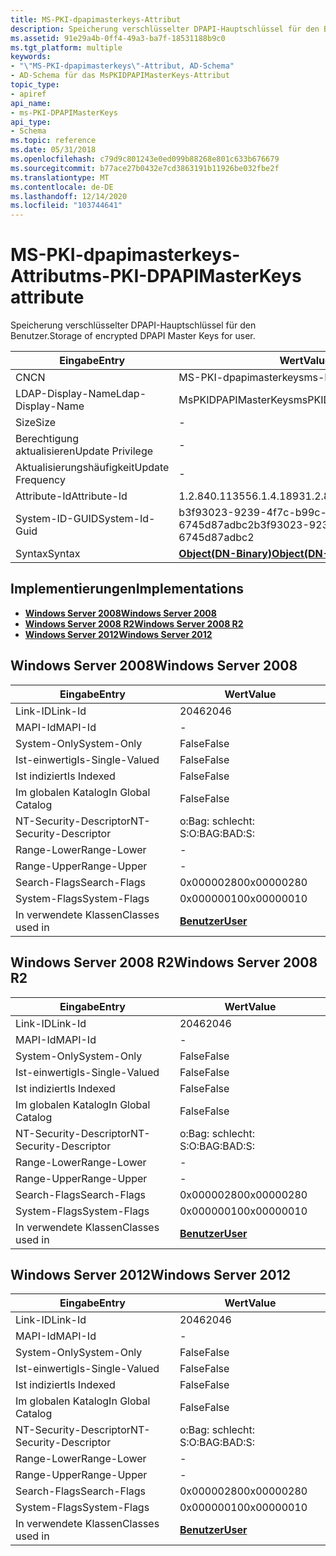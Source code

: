 ```yaml
---
title: MS-PKI-dpapimasterkeys-Attribut
description: Speicherung verschlüsselter DPAPI-Hauptschlüssel für den Benutzer.
ms.assetid: 91e29a4b-0ff4-49a3-ba7f-18531188b9c0
ms.tgt_platform: multiple
keywords:
- "\"MS-PKI-dpapimasterkeys\"-Attribut, AD-Schema"
- AD-Schema für das MsPKIDPAPIMasterKeys-Attribut
topic_type:
- apiref
api_name:
- ms-PKI-DPAPIMasterKeys
api_type:
- Schema
ms.topic: reference
ms.date: 05/31/2018
ms.openlocfilehash: c79d9c801243e0ed099b88268e801c633b676679
ms.sourcegitcommit: b77ace27b0432e7cd3863191b11926be032fbe2f
ms.translationtype: MT
ms.contentlocale: de-DE
ms.lasthandoff: 12/14/2020
ms.locfileid: "103744641"
---
```

# <a name="ms-pki-dpapimasterkeys-attribute"></a><span data-ttu-id="740ea-105">MS-PKI-dpapimasterkeys-Attribut</span><span class="sxs-lookup"><span data-stu-id="740ea-105">ms-PKI-DPAPIMasterKeys attribute</span></span>

<span data-ttu-id="740ea-106">Speicherung verschlüsselter DPAPI-Hauptschlüssel für den Benutzer.</span><span class="sxs-lookup"><span data-stu-id="740ea-106">Storage of encrypted DPAPI Master Keys for user.</span></span>



| <span data-ttu-id="740ea-107">Eingabe</span><span class="sxs-lookup"><span data-stu-id="740ea-107">Entry</span></span> | <span data-ttu-id="740ea-108">Wert</span><span class="sxs-lookup"><span data-stu-id="740ea-108">Value</span></span> |
|-------------------|-------------------------------------------------|
| <span data-ttu-id="740ea-109">CN</span><span class="sxs-lookup"><span data-stu-id="740ea-109">CN</span></span>                | <span data-ttu-id="740ea-110">MS-PKI-dpapimasterkeys</span><span class="sxs-lookup"><span data-stu-id="740ea-110">ms-PKI-DPAPIMasterKeys</span></span>                          |
| <span data-ttu-id="740ea-111">LDAP-Display-Name</span><span class="sxs-lookup"><span data-stu-id="740ea-111">Ldap-Display-Name</span></span> | <span data-ttu-id="740ea-112">MsPKIDPAPIMasterKeys</span><span class="sxs-lookup"><span data-stu-id="740ea-112">msPKIDPAPIMasterKeys</span></span>                            |
| <span data-ttu-id="740ea-113">Size</span><span class="sxs-lookup"><span data-stu-id="740ea-113">Size</span></span>              | \-                                              |
| <span data-ttu-id="740ea-114">Berechtigung aktualisieren</span><span class="sxs-lookup"><span data-stu-id="740ea-114">Update Privilege</span></span>  | \-                                              |
| <span data-ttu-id="740ea-115">Aktualisierungshäufigkeit</span><span class="sxs-lookup"><span data-stu-id="740ea-115">Update Frequency</span></span>  | \-                                              |
| <span data-ttu-id="740ea-116">Attribute-Id</span><span class="sxs-lookup"><span data-stu-id="740ea-116">Attribute-Id</span></span>      | <span data-ttu-id="740ea-117">1.2.840.113556.1.4.1893</span><span class="sxs-lookup"><span data-stu-id="740ea-117">1.2.840.113556.1.4.1893</span></span>                         |
| <span data-ttu-id="740ea-118">System-ID-GUID</span><span class="sxs-lookup"><span data-stu-id="740ea-118">System-Id-Guid</span></span>    | <span data-ttu-id="740ea-119">b3f93023-9239-4f7c-b99c-6745d87adbc2</span><span class="sxs-lookup"><span data-stu-id="740ea-119">b3f93023-9239-4f7c-b99c-6745d87adbc2</span></span>            |
| <span data-ttu-id="740ea-120">Syntax</span><span class="sxs-lookup"><span data-stu-id="740ea-120">Syntax</span></span>            | [<span data-ttu-id="740ea-121">**Object(DN-Binary)**</span><span class="sxs-lookup"><span data-stu-id="740ea-121">**Object(DN-Binary)**</span></span>](s-object-dn-binary.md) |



## <a name="implementations"></a><span data-ttu-id="740ea-122">Implementierungen</span><span class="sxs-lookup"><span data-stu-id="740ea-122">Implementations</span></span>

-   [<span data-ttu-id="740ea-123">**Windows Server 2008**</span><span class="sxs-lookup"><span data-stu-id="740ea-123">**Windows Server 2008**</span></span>](#windows-server-2008)
-   [<span data-ttu-id="740ea-124">**Windows Server 2008 R2**</span><span class="sxs-lookup"><span data-stu-id="740ea-124">**Windows Server 2008 R2**</span></span>](#windows-server-2008-r2)
-   [<span data-ttu-id="740ea-125">**Windows Server 2012**</span><span class="sxs-lookup"><span data-stu-id="740ea-125">**Windows Server 2012**</span></span>](#windows-server-2012)

## <a name="windows-server-2008"></a><span data-ttu-id="740ea-126">Windows Server 2008</span><span class="sxs-lookup"><span data-stu-id="740ea-126">Windows Server 2008</span></span>



| <span data-ttu-id="740ea-127">Eingabe</span><span class="sxs-lookup"><span data-stu-id="740ea-127">Entry</span></span> | <span data-ttu-id="740ea-128">Wert</span><span class="sxs-lookup"><span data-stu-id="740ea-128">Value</span></span> |
|------------------------|-----------------------------------|
| <span data-ttu-id="740ea-129">Link-ID</span><span class="sxs-lookup"><span data-stu-id="740ea-129">Link-Id</span></span>                | <span data-ttu-id="740ea-130">2046</span><span class="sxs-lookup"><span data-stu-id="740ea-130">2046</span></span>                              |
| <span data-ttu-id="740ea-131">MAPI-Id</span><span class="sxs-lookup"><span data-stu-id="740ea-131">MAPI-Id</span></span>                | \-                                |
| <span data-ttu-id="740ea-132">System-Only</span><span class="sxs-lookup"><span data-stu-id="740ea-132">System-Only</span></span>            | <span data-ttu-id="740ea-133">False</span><span class="sxs-lookup"><span data-stu-id="740ea-133">False</span></span>                             |
| <span data-ttu-id="740ea-134">Ist-einwertig</span><span class="sxs-lookup"><span data-stu-id="740ea-134">Is-Single-Valued</span></span>       | <span data-ttu-id="740ea-135">False</span><span class="sxs-lookup"><span data-stu-id="740ea-135">False</span></span>                             |
| <span data-ttu-id="740ea-136">Ist indiziert</span><span class="sxs-lookup"><span data-stu-id="740ea-136">Is Indexed</span></span>             | <span data-ttu-id="740ea-137">False</span><span class="sxs-lookup"><span data-stu-id="740ea-137">False</span></span>                             |
| <span data-ttu-id="740ea-138">Im globalen Katalog</span><span class="sxs-lookup"><span data-stu-id="740ea-138">In Global Catalog</span></span>      | <span data-ttu-id="740ea-139">False</span><span class="sxs-lookup"><span data-stu-id="740ea-139">False</span></span>                             |
| <span data-ttu-id="740ea-140">NT-Security-Descriptor</span><span class="sxs-lookup"><span data-stu-id="740ea-140">NT-Security-Descriptor</span></span> | <span data-ttu-id="740ea-141">o:Bag: schlecht: S:</span><span class="sxs-lookup"><span data-stu-id="740ea-141">O:BAG:BAD:S:</span></span>                      |
| <span data-ttu-id="740ea-142">Range-Lower</span><span class="sxs-lookup"><span data-stu-id="740ea-142">Range-Lower</span></span>            | \-                                |
| <span data-ttu-id="740ea-143">Range-Upper</span><span class="sxs-lookup"><span data-stu-id="740ea-143">Range-Upper</span></span>            | \-                                |
| <span data-ttu-id="740ea-144">Search-Flags</span><span class="sxs-lookup"><span data-stu-id="740ea-144">Search-Flags</span></span>           | <span data-ttu-id="740ea-145">0x00000280</span><span class="sxs-lookup"><span data-stu-id="740ea-145">0x00000280</span></span>                        |
| <span data-ttu-id="740ea-146">System-Flags</span><span class="sxs-lookup"><span data-stu-id="740ea-146">System-Flags</span></span>           | <span data-ttu-id="740ea-147">0x00000010</span><span class="sxs-lookup"><span data-stu-id="740ea-147">0x00000010</span></span>                        |
| <span data-ttu-id="740ea-148">In verwendete Klassen</span><span class="sxs-lookup"><span data-stu-id="740ea-148">Classes used in</span></span>        | [<span data-ttu-id="740ea-149">**Benutzer**</span><span class="sxs-lookup"><span data-stu-id="740ea-149">**User**</span></span>](c-user.md)<br/> |



## <a name="windows-server-2008-r2"></a><span data-ttu-id="740ea-150">Windows Server 2008 R2</span><span class="sxs-lookup"><span data-stu-id="740ea-150">Windows Server 2008 R2</span></span>



| <span data-ttu-id="740ea-151">Eingabe</span><span class="sxs-lookup"><span data-stu-id="740ea-151">Entry</span></span> | <span data-ttu-id="740ea-152">Wert</span><span class="sxs-lookup"><span data-stu-id="740ea-152">Value</span></span> |
|------------------------|-----------------------------------|
| <span data-ttu-id="740ea-153">Link-ID</span><span class="sxs-lookup"><span data-stu-id="740ea-153">Link-Id</span></span>                | <span data-ttu-id="740ea-154">2046</span><span class="sxs-lookup"><span data-stu-id="740ea-154">2046</span></span>                              |
| <span data-ttu-id="740ea-155">MAPI-Id</span><span class="sxs-lookup"><span data-stu-id="740ea-155">MAPI-Id</span></span>                | \-                                |
| <span data-ttu-id="740ea-156">System-Only</span><span class="sxs-lookup"><span data-stu-id="740ea-156">System-Only</span></span>            | <span data-ttu-id="740ea-157">False</span><span class="sxs-lookup"><span data-stu-id="740ea-157">False</span></span>                             |
| <span data-ttu-id="740ea-158">Ist-einwertig</span><span class="sxs-lookup"><span data-stu-id="740ea-158">Is-Single-Valued</span></span>       | <span data-ttu-id="740ea-159">False</span><span class="sxs-lookup"><span data-stu-id="740ea-159">False</span></span>                             |
| <span data-ttu-id="740ea-160">Ist indiziert</span><span class="sxs-lookup"><span data-stu-id="740ea-160">Is Indexed</span></span>             | <span data-ttu-id="740ea-161">False</span><span class="sxs-lookup"><span data-stu-id="740ea-161">False</span></span>                             |
| <span data-ttu-id="740ea-162">Im globalen Katalog</span><span class="sxs-lookup"><span data-stu-id="740ea-162">In Global Catalog</span></span>      | <span data-ttu-id="740ea-163">False</span><span class="sxs-lookup"><span data-stu-id="740ea-163">False</span></span>                             |
| <span data-ttu-id="740ea-164">NT-Security-Descriptor</span><span class="sxs-lookup"><span data-stu-id="740ea-164">NT-Security-Descriptor</span></span> | <span data-ttu-id="740ea-165">o:Bag: schlecht: S:</span><span class="sxs-lookup"><span data-stu-id="740ea-165">O:BAG:BAD:S:</span></span>                      |
| <span data-ttu-id="740ea-166">Range-Lower</span><span class="sxs-lookup"><span data-stu-id="740ea-166">Range-Lower</span></span>            | \-                                |
| <span data-ttu-id="740ea-167">Range-Upper</span><span class="sxs-lookup"><span data-stu-id="740ea-167">Range-Upper</span></span>            | \-                                |
| <span data-ttu-id="740ea-168">Search-Flags</span><span class="sxs-lookup"><span data-stu-id="740ea-168">Search-Flags</span></span>           | <span data-ttu-id="740ea-169">0x00000280</span><span class="sxs-lookup"><span data-stu-id="740ea-169">0x00000280</span></span>                        |
| <span data-ttu-id="740ea-170">System-Flags</span><span class="sxs-lookup"><span data-stu-id="740ea-170">System-Flags</span></span>           | <span data-ttu-id="740ea-171">0x00000010</span><span class="sxs-lookup"><span data-stu-id="740ea-171">0x00000010</span></span>                        |
| <span data-ttu-id="740ea-172">In verwendete Klassen</span><span class="sxs-lookup"><span data-stu-id="740ea-172">Classes used in</span></span>        | [<span data-ttu-id="740ea-173">**Benutzer**</span><span class="sxs-lookup"><span data-stu-id="740ea-173">**User**</span></span>](c-user.md)<br/> |



## <a name="windows-server-2012"></a><span data-ttu-id="740ea-174">Windows Server 2012</span><span class="sxs-lookup"><span data-stu-id="740ea-174">Windows Server 2012</span></span>



| <span data-ttu-id="740ea-175">Eingabe</span><span class="sxs-lookup"><span data-stu-id="740ea-175">Entry</span></span> | <span data-ttu-id="740ea-176">Wert</span><span class="sxs-lookup"><span data-stu-id="740ea-176">Value</span></span> |
|------------------------|-----------------------------------|
| <span data-ttu-id="740ea-177">Link-ID</span><span class="sxs-lookup"><span data-stu-id="740ea-177">Link-Id</span></span>                | <span data-ttu-id="740ea-178">2046</span><span class="sxs-lookup"><span data-stu-id="740ea-178">2046</span></span>                              |
| <span data-ttu-id="740ea-179">MAPI-Id</span><span class="sxs-lookup"><span data-stu-id="740ea-179">MAPI-Id</span></span>                | \-                                |
| <span data-ttu-id="740ea-180">System-Only</span><span class="sxs-lookup"><span data-stu-id="740ea-180">System-Only</span></span>            | <span data-ttu-id="740ea-181">False</span><span class="sxs-lookup"><span data-stu-id="740ea-181">False</span></span>                             |
| <span data-ttu-id="740ea-182">Ist-einwertig</span><span class="sxs-lookup"><span data-stu-id="740ea-182">Is-Single-Valued</span></span>       | <span data-ttu-id="740ea-183">False</span><span class="sxs-lookup"><span data-stu-id="740ea-183">False</span></span>                             |
| <span data-ttu-id="740ea-184">Ist indiziert</span><span class="sxs-lookup"><span data-stu-id="740ea-184">Is Indexed</span></span>             | <span data-ttu-id="740ea-185">False</span><span class="sxs-lookup"><span data-stu-id="740ea-185">False</span></span>                             |
| <span data-ttu-id="740ea-186">Im globalen Katalog</span><span class="sxs-lookup"><span data-stu-id="740ea-186">In Global Catalog</span></span>      | <span data-ttu-id="740ea-187">False</span><span class="sxs-lookup"><span data-stu-id="740ea-187">False</span></span>                             |
| <span data-ttu-id="740ea-188">NT-Security-Descriptor</span><span class="sxs-lookup"><span data-stu-id="740ea-188">NT-Security-Descriptor</span></span> | <span data-ttu-id="740ea-189">o:Bag: schlecht: S:</span><span class="sxs-lookup"><span data-stu-id="740ea-189">O:BAG:BAD:S:</span></span>                      |
| <span data-ttu-id="740ea-190">Range-Lower</span><span class="sxs-lookup"><span data-stu-id="740ea-190">Range-Lower</span></span>            | \-                                |
| <span data-ttu-id="740ea-191">Range-Upper</span><span class="sxs-lookup"><span data-stu-id="740ea-191">Range-Upper</span></span>            | \-                                |
| <span data-ttu-id="740ea-192">Search-Flags</span><span class="sxs-lookup"><span data-stu-id="740ea-192">Search-Flags</span></span>           | <span data-ttu-id="740ea-193">0x00000280</span><span class="sxs-lookup"><span data-stu-id="740ea-193">0x00000280</span></span>                        |
| <span data-ttu-id="740ea-194">System-Flags</span><span class="sxs-lookup"><span data-stu-id="740ea-194">System-Flags</span></span>           | <span data-ttu-id="740ea-195">0x00000010</span><span class="sxs-lookup"><span data-stu-id="740ea-195">0x00000010</span></span>                        |
| <span data-ttu-id="740ea-196">In verwendete Klassen</span><span class="sxs-lookup"><span data-stu-id="740ea-196">Classes used in</span></span>        | [<span data-ttu-id="740ea-197">**Benutzer**</span><span class="sxs-lookup"><span data-stu-id="740ea-197">**User**</span></span>](c-user.md)<br/> |



 

 





